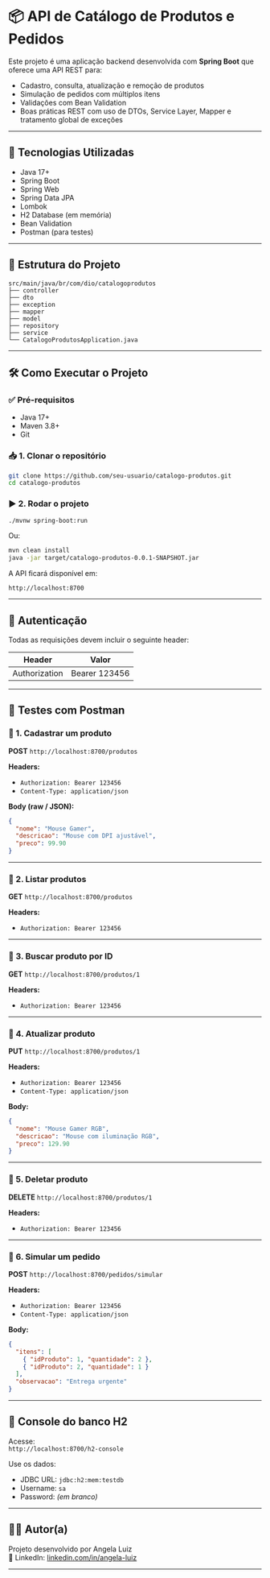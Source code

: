 # 📦 API de Catálogo de Produtos e Pedidos

Este projeto é uma aplicação backend desenvolvida com **Spring Boot** que oferece uma API REST para:

- Cadastro, consulta, atualização e remoção de produtos
- Simulação de pedidos com múltiplos itens
- Validações com Bean Validation
- Boas práticas REST com uso de DTOs, Service Layer, Mapper e tratamento global de exceções

---

## 🚀 Tecnologias Utilizadas

- Java 17+
- Spring Boot
- Spring Web
- Spring Data JPA
- Lombok
- H2 Database (em memória)
- Bean Validation
- Postman (para testes)

---

## 📁 Estrutura do Projeto

```
src/main/java/br/com/dio/catalogoprodutos
├── controller
├── dto
├── exception
├── mapper
├── model
├── repository
├── service
└── CatalogoProdutosApplication.java
```

---

## 🛠️ Como Executar o Projeto

### ✅ Pré-requisitos

- Java 17+
- Maven 3.8+
- Git

### 📥 1. Clonar o repositório

```bash
git clone https://github.com/seu-usuario/catalogo-produtos.git
cd catalogo-produtos
```

### ▶️ 2. Rodar o projeto

```bash
./mvnw spring-boot:run
```

Ou:

```bash
mvn clean install
java -jar target/catalogo-produtos-0.0.1-SNAPSHOT.jar
```

A API ficará disponível em:

```
http://localhost:8700
```

---

## 🔐 Autenticação

Todas as requisições devem incluir o seguinte header:

| Header         | Valor            |
|----------------|------------------|
| Authorization  | Bearer 123456    |

---

## 🧪 Testes com Postman

### 🔹 1. Cadastrar um produto

**POST** `http://localhost:8700/produtos`

**Headers:**

- `Authorization: Bearer 123456`
- `Content-Type: application/json`

**Body (raw / JSON):**

```json
{
  "nome": "Mouse Gamer",
  "descricao": "Mouse com DPI ajustável",
  "preco": 99.90
}
```

---

### 🔹 2. Listar produtos

**GET** `http://localhost:8700/produtos`

**Headers:**

- `Authorization: Bearer 123456`

---

### 🔹 3. Buscar produto por ID

**GET** `http://localhost:8700/produtos/1`

**Headers:**

- `Authorization: Bearer 123456`

---

### 🔹 4. Atualizar produto

**PUT** `http://localhost:8700/produtos/1`

**Headers:**

- `Authorization: Bearer 123456`
- `Content-Type: application/json`

**Body:**

```json
{
  "nome": "Mouse Gamer RGB",
  "descricao": "Mouse com iluminação RGB",
  "preco": 129.90
}
```

---

### 🔹 5. Deletar produto

**DELETE** `http://localhost:8700/produtos/1`

**Headers:**

- `Authorization: Bearer 123456`

---

### 🔹 6. Simular um pedido

**POST** `http://localhost:8700/pedidos/simular`

**Headers:**

- `Authorization: Bearer 123456`
- `Content-Type: application/json`

**Body:**

```json
{
  "itens": [
    { "idProduto": 1, "quantidade": 2 },
    { "idProduto": 2, "quantidade": 1 }
  ],
  "observacao": "Entrega urgente"
}
```

---

## 💾 Console do banco H2

Acesse:  
`http://localhost:8700/h2-console`

Use os dados:

- JDBC URL: `jdbc:h2:mem:testdb`
- Username: `sa`
- Password: *(em branco)*

---

## 👩‍💻 Autor(a)

Projeto desenvolvido por Angela Luiz  
💼 LinkedIn: [linkedin.com/in/angela-luiz](https://linkedin.com/in/angela-luiz)

---
